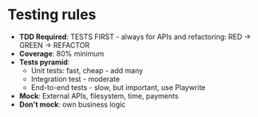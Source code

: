 # Testing rules

- **TDD Required**: TESTS FIRST - always for APIs and refactoring: RED → GREEN → REFACTOR
- **Coverage**: 80% minimum
- **Tests pyramid**:
  - Unit tests: fast, cheap - add many
  - Integration test - moderate
  - End-to-end tests - slow, but important, use Playwrite
- **Mock**: External APIs, filesystem, time, payments
- **Don't mock**: own business logic
